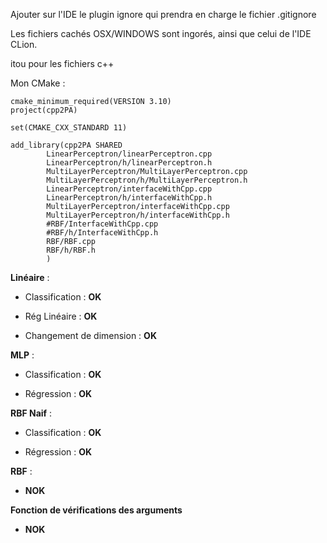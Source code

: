 Ajouter sur l'IDE le plugin ignore qui prendra en charge le fichier .gitignore

Les fichiers cachés OSX/WINDOWS sont ingorés, ainsi que celui de l'IDE CLion.

itou pour les fichiers c++

Mon CMake :

```
cmake_minimum_required(VERSION 3.10)
project(cpp2PA)

set(CMAKE_CXX_STANDARD 11)

add_library(cpp2PA SHARED
        LinearPerceptron/linearPerceptron.cpp
        LinearPerceptron/h/linearPerceptron.h
        MultiLayerPerceptron/MultiLayerPerceptron.cpp
        MultiLayerPerceptron/h/MultiLayerPerceptron.h
        LinearPerceptron/interfaceWithCpp.cpp
        LinearPerceptron/h/interfaceWithCpp.h
        MultiLayerPerceptron/interfaceWithCpp.cpp
        MultiLayerPerceptron/h/interfaceWithCpp.h
        #RBF/InterfaceWithCpp.cpp
        #RBF/h/InterfaceWithCpp.h
        RBF/RBF.cpp
        RBF/h/RBF.h
        )
```

**Linéaire** :

* Classification : **OK**

* Rég Linéaire : **OK**

* Changement de dimension : **OK**


**MLP** :

* Classification : **OK**

* Régression : **OK**

**RBF Naif** :

* Classification : **OK**

* Régression : **OK**

**RBF** : 

* **NOK**

**Fonction de vérifications des arguments**

* **NOK**







